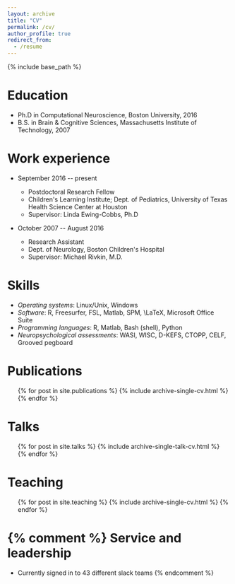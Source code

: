 ```yaml
---
layout: archive
title: "CV"
permalink: /cv/
author_profile: true
redirect_from:
  - /resume
---
```


{% include base_path %}

Education
======
* Ph.D in Computational Neuroscience, Boston University, 2016
* B.S. in Brain & Cognitive Sciences, Massachusetts Institute of Technology, 2007

Work experience
======
* September 2016 -- present
  * Postdoctoral Research Fellow
  * Children's Learning Institute; Dept. of Pediatrics, University of Texas Health Science Center at Houston
  * Supervisor: Linda Ewing-Cobbs, Ph.D

* October 2007 -- August 2016
  * Research Assistant
  * Dept. of Neurology, Boston Children's Hospital
  * Supervisor: Michael Rivkin, M.D.

Skills
======
* *Operating systems*: Linux/Unix, Windows
* *Software*: R, Freesurfer, FSL, Matlab, SPM, \LaTeX, Microsoft Office Suite
* *Programming languages*: R, Matlab, Bash (shell), Python
* *Neuropsychological assessments*: WASI, WISC, D-KEFS, CTOPP, CELF, Grooved pegboard

Publications
======
  <ul>{% for post in site.publications %}
    {% include archive-single-cv.html %}
  {% endfor %}</ul>

Talks
======
  <ul>{% for post in site.talks %}
    {% include archive-single-talk-cv.html %}
  {% endfor %}</ul>

Teaching
======
  <ul>{% for post in site.teaching %}
    {% include archive-single-cv.html %}
  {% endfor %}</ul>

{% comment %}
Service and leadership
======
* Currently signed in to 43 different slack teams
{% endcomment %}
